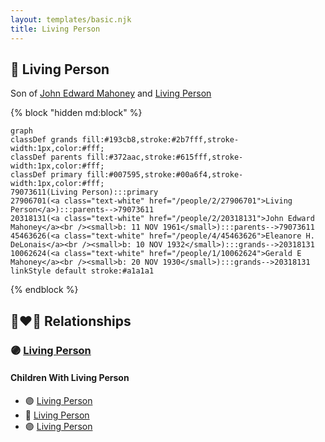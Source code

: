 ```yaml
---
layout: templates/basic.njk
title: Living Person
---
```

## 🔵 Living Person

Son of [John Edward Mahoney](/people/2/20318131) and [Living Person](/people/2/27906701)

{% block "hidden md:block" %}
```mermaid
graph
classDef grands fill:#193cb8,stroke:#2b7fff,stroke-width:1px,color:#fff;
classDef parents fill:#372aac,stroke:#615fff,stroke-width:1px,color:#fff;
classDef primary fill:#007595,stroke:#00a6f4,stroke-width:1px,color:#fff;
79073611(Living Person):::primary
27906701(<a class="text-white" href="/people/2/27906701">Living Person</a>):::parents-->79073611
20318131(<a class="text-white" href="/people/2/20318131">John Edward Mahoney</a><br /><small>b: 11 NOV 1961</small>):::parents-->79073611
45463626(<a class="text-white" href="/people/4/45463626">Eleanore H. DeLonais</a><br /><small>b: 10 NOV 1932</small>):::grands-->20318131
10062624(<a class="text-white" href="/people/1/10062624">Gerald E Mahoney</a><br /><small>b: 20 NOV 1930</small>):::grands-->20318131
linkStyle default stroke:#a1a1a1
```
{% endblock %}

## 👩‍❤️‍👨 Relationships

### 🟣 [Living Person](/people/9/91797184)

#### Children With Living Person
* 🟣 [Living Person](/people/4/42163172)
* 🔵 [Living Person](/people/7/73409028)
* 🟣 [Living Person](/people/2/29332362)